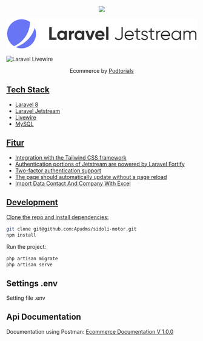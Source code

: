 <p align="center">
  <a href="https://laravel.com" target="_blank"><img src="https://raw.githubusercontent.com/laravel/art/master/logo-lockup/5%20SVG/2%20CMYK/1%20Full%20Color/laravel-logolockup-cmyk-red.svg" width="400"></a>
  
  ![Laravel Livewire](https://github.com/laravel/jetstream/blob/3.x/art/logo.svg)

  ![Laravel Livewire](https://avatars.githubusercontent.com/u/51960834?s=100)
</p>

<p align="center">Ecommerce by <a href="">Pudtorials</p>

## Tech Stack
- Laravel 8
- Laravel Jetstream
- Livewire
- MySQL

## Fitur
- Integration with the Tailwind CSS framework
- Authentication portions of Jetstream are powered by Laravel Fortify
- Two-factor authentication support
- The page should automatically update without a page reload
- Import Data Contact And Company With Excel

## Development
Clone the repo and install dependencies:
```bash
git clone git@github.com:Apudms/sidoli-motor.git
npm install
```

Run the project:
```shell
php artisan migrate
php artisan serve
```
## Settings .env
Setting file .env

## Api Documentation
Documentation using Postman:
<a href="">Ecommerce Documentation V 1.0.0</a>
